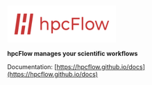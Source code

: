 <img src="docs/source/_static/images/logo-v2.png" width="250" alt="hpcFlow logo"/>

**hpcFlow manages your scientific workflows**

Documentation: [https://hpcflow.github.io/docs](https://hpcflow.github.io/docs)
